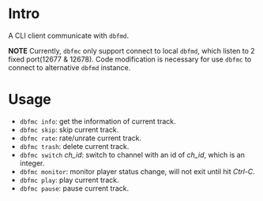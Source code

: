 # Intro

A CLI client communicate with ``dbfmd``.

**NOTE**
Currently, ``dbfmc`` only support connect to local ``dbfmd``, which listen to 2 fixed port(12677 & 12678). Code modification is necessary for use ``dbfmc`` to connect to alternative ``dbfmd`` instance.

# Usage
* ``dbfmc info``: get the information of current track.
* ``dbfmc skip``: skip current track.
* ``dbfmc rate``: rate/unrate current track.
* ``dbfmc trash``: delete current track.
* ``dbfmc switch`` *ch_id*: switch to channel with an id of *ch_id*, which is an integer.
* ``dbfmc monitor``: monitor player status change, will not exit until hit *Ctrl-C*.
* ``dbfmc play``: play current track.
* ``dbfmc pause``: pause current track.
